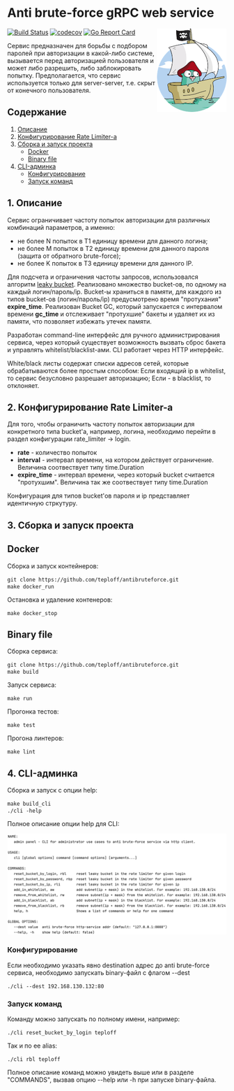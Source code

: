 # Anti brute-force gRPC web service

<img align="right" width="160" src="static/img/gopher.png">

[![Build Status](https://travis-ci.com/teploff/antibruteforce.svg?branch=master)](https://travis-ci.com/github/teploff/antibruteforce)
[![codecov](https://codecov.io/gh/teploff/antibruteforce/branch/master/graph/badge.svg)](https://codecov.io/gh/teploff/antibruteforce)
[![Go Report Card](https://goreportcard.com/badge/github.com/teploff/antibruteforce)](https://goreportcard.com/report/github.com/teploff/antibruteforce)

Сервис предназначен для борьбы с подбором паролей при авторизации в какой-либо системе, вызывается перед авторизацией пользователя и может либо разрешить, либо заблокировать попытку.
Предполагается, что сервис используется только для server-server, т.е. скрыт от конечного пользователя.

## Содержание

1. [ Описание ](#desc)
2. [ Конфигурирование Rate Limiter-а ](#usage)
3. [ Сборка и запуск проекта ](#build)
    - [ Docker ](#build-docker)
    - [ Binary file ](#build-binary)
4. [ CLI-админка ](#cli-admin)
    - [ Конфигурирование ](#config)
    - [ Запуск команд ](#comm-launch)

<a name="desc"></a>
## 1. Описание
Сервис ограничивает частоту попыток авторизации для различных комбинаций параметров, а именно:
- не более N попыток в T1 единицу времени для данного логина;
- не более M попыток в T2 единицу времени для данного пароля (защита от обратного brute-force);
- не более K попыток в T3 единицу времени для данного IP.

Для подсчета и ограничения частоты запросов, использовался алгоритм [leaky bucket](https://en.wikipedia.org/wiki/Rate_limiting). Реализовано множество bucket-ов, по одному на каждый логин/пароль/ip. Bucket-ы храниться в памяти, для каждого из типов bucket-ов (логин/пароль/ip) предусмотрено время "протухания" **expire_time**. Реализован Bucket GC, который запускается с интервалом времени **gc_time** и отслеживает "протухшие" бакеты и удаляет их из памяти, что позволяет избежать утечек памяти.

Разработан command-line интерфейс для ручного администрирования сервиса, через который существует возможность вызвать сброс бакета и управлять whitelist/blacklist-ами. CLI работает через HTTP интерфейс.

White/black листы содержат списки адресов сетей, которые обрабатываются более простым способом:
Если входящий ip в whitelist, то сервис безусловно разрешает авторизацию;
Если - в blacklist, то отклоняет.

<a name="usage"></a>
## 2. Конфигурирование Rate Limiter-а
Для того, чтобы ограничить частоту попыток авторизации для конкретного типа bucket'a, например, логина, необходимо перейти в раздел конфигурации rate_limiter -> login. 
- **rate** - количество попыток
- **interval** - интервал времени, на котором действует ограничение. Величина соотвествует типу time.Duration
- **expire_time** - интервал времени, через который bucket считается "протухшим". Величина так же соотвествует типу time.Duration

Конфигурация для типов bucket'ов пароля и ip представляет идентичную стркутуру.

<a name="build"></a>
## 3. Сборка и запуск проекта

<a name="build-docker"></a>
## Docker
Сборка и запуск контейнеров:
```shell
git clone https://github.com/teploff/antibruteforce.git
make docker_run
```
Остановка и удаление контенеров:
```shell
make docker_stop
```
<a name="build-binary"></a>
## Binary file
Сборка сервиса:
```shell
git clone https://github.com/teploff/antibruteforce.git
make build
```

Запуск сервиса:
```shell
make run
```

Прогонка тестов:
```shell
make test
```

Прогона линтеров:
```shell
make lint
```

<a name="cli-admin"></a>
## 4. CLI-админка
Сборка и запуск c опции help:
```shell
make build_cli
./cli -help
```
Полное описание опции help для CLI:
<kbd>
    <p align="center">
      <img src="static/img/cli_help.png">
    </p>
</kbd>

<a name="config"></a>
### Конфигурирование
Если необходимо указать явно destination адрес до anti brute-force сервиса, необходимо запускать binary-файл с флагом --dest
```shell script
./cli --dest 192.168.130.132:80
```

<a name="comm-launch"></a>
### Запуск команд
Команду можно запускать по полному имени, например:
```shell script
./cli reset_bucket_by_login teploff
```
Так и по ее alias:
```shell script
./cli rbl teploff
```

Полное описание команд можно увидеть выше или в разделе "COMMANDS", вызвав опцию --help или -h при запуске binary-файла.
